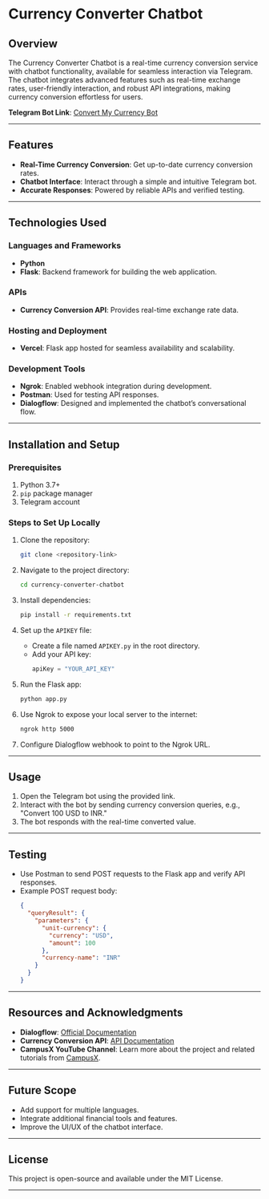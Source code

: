# Currency Converter Chatbot

## Overview
The Currency Converter Chatbot is a real-time currency conversion service with chatbot functionality, available for seamless interaction via Telegram. The chatbot integrates advanced features such as real-time exchange rates, user-friendly interaction, and robust API integrations, making currency conversion effortless for users.

**Telegram Bot Link**: [Convert My Currency Bot](https://t.me/convert_my_currency_bot)

---

## Features
- **Real-Time Currency Conversion**: Get up-to-date currency conversion rates.
- **Chatbot Interface**: Interact through a simple and intuitive Telegram bot.
- **Accurate Responses**: Powered by reliable APIs and verified testing.

---

## Technologies Used

### Languages and Frameworks
- **Python**
- **Flask**: Backend framework for building the web application.

### APIs
- **Currency Conversion API**: Provides real-time exchange rate data.

### Hosting and Deployment
- **Vercel**: Flask app hosted for seamless availability and scalability.

### Development Tools
- **Ngrok**: Enabled webhook integration during development.
- **Postman**: Used for testing API responses.
- **Dialogflow**: Designed and implemented the chatbot’s conversational flow.

---

## Installation and Setup

### Prerequisites
1. Python 3.7+
2. `pip` package manager
3. Telegram account

### Steps to Set Up Locally
1. Clone the repository:
   ```bash
   git clone <repository-link>
   ```

2. Navigate to the project directory:
   ```bash
   cd currency-converter-chatbot
   ```

3. Install dependencies:
   ```bash
   pip install -r requirements.txt
   ```

4. Set up the `APIKEY` file:
   - Create a file named `APIKEY.py` in the root directory.
   - Add your API key:
     ```python
     apiKey = "YOUR_API_KEY"
     ```

5. Run the Flask app:
   ```bash
   python app.py
   ```

6. Use Ngrok to expose your local server to the internet:
   ```bash
   ngrok http 5000
   ```

7. Configure Dialogflow webhook to point to the Ngrok URL.

---

## Usage
1. Open the Telegram bot using the provided link.
2. Interact with the bot by sending currency conversion queries, e.g., "Convert 100 USD to INR."
3. The bot responds with the real-time converted value.

---

## Testing
- Use Postman to send POST requests to the Flask app and verify API responses.
- Example POST request body:
  ```json
  {
    "queryResult": {
      "parameters": {
        "unit-currency": {
          "currency": "USD",
          "amount": 100
        },
        "currency-name": "INR"
      }
    }
  }
  ```

---

## Resources and Acknowledgments
- **Dialogflow**: [Official Documentation](https://cloud.google.com/dialogflow/docs)
- **Currency Conversion API**: [API Documentation](https://currencyapi.com/)
- **CampusX YouTube Channel**: Learn more about the project and related tutorials from [CampusX](https://www.youtube.com/c/CampusXOfficial).

---

## Future Scope
- Add support for multiple languages.
- Integrate additional financial tools and features.
- Improve the UI/UX of the chatbot interface.

---

## License
This project is open-source and available under the MIT License.

---


